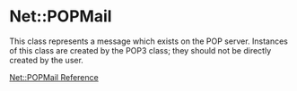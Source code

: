 # Net::POPMail

This class represents a message which exists on the POP server. Instances of
this class are created by the POP3 class; they should not be directly created
by the user.

[Net::POPMail Reference](https://ruby-doc.org/stdlib-2.6/libdoc/net/pop/rdoc/Net/POPMail.html)